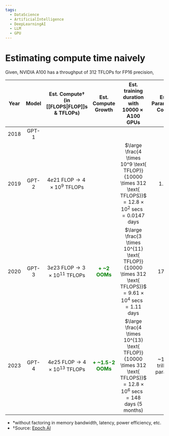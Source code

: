 ```yaml
---
tags:
  - DataScience
  - ArtificialIntelligence
  - DeepLearningAI
  - LLM
  - GPU
---
```

# Estimating compute time naively

Given, NVIDIA A100 has a throughput of $312 \text{ TFLOPs}$ for FP16 precision,

| Year | Model |             Est. Compute†<br>(in [[FLOPS\|FLOP]]s & TFLOPs)             |                  Est. Compute Growth                  |                                                  Est. training duration with  $10000\times \text{ A100}$ GPUs                                                  | Est. Parameter Count |               Est. Parameter Growth               |
| :--: | :---: | :---------------------------------------------------------------------: | :---------------------------------------------------: | :------------------------------------------------------------------------------------------------------------------------------------------------------------: | :------------------: | :-----------------------------------------------: |
| 2018 | GPT-1 |                                                                         |                                                       |                                                                                                                                                                |                      |                                                   |
| 2019 | GPT-2 |       $4e21 \text{ FLOP}\rightarrow 4 \times 10^9 \text{ TFLOPs}$       |                                                       |           $\large \frac{4 \times 10^9 \text{ TFLOP}}{10000 \times 312 \text{ TFLOPS}}$ <br>$= 12.8 \times 10^2 \text{ secs}$ $= 0.0147 \text{ days}$           |         1.5B         |                                                   |
| 2020 | GPT-3 |     $3e23 \text{ FLOP} \rightarrow 3 \times 10^{11} \text{ TFLOPs}$     |   <span style="color:green"><b>+ ~2 OOMs</b></span>   |          $\large \frac{3 \times 10^{11} \text{ TFLOP}}{10000 \times 312 \text{ TFLOPS}}$ <br>$= 9.61 \times 10^4 \text{ secs}$ $= 1.11 \text{ days}$           |         175B         | <span style="color:green"><b>+ ~2 OOMs</b></span> |
| 2023 | GPT-4 | $\text{~}4e25 \text{ FLOP} \rightarrow 4 \times 10^{13} \text{ TFLOPs}$ | <span style="color:green"><b>+ ~1.5-2 OOMs</b></span> | $\large \frac{4 \times 10^{13} \text{ TFLOP}}{10000 \times 312 \text{ TFLOPS}}$ <br>$= 12.8 \times 10^6 \text{ secs}$ $= 148 \text{ days}$ $(\text{5 months})$ | ~1-2 trillion params | <span style="color:green"><b>+ ~1 OOM</b></span>  |
- \*without factoring in memory bandwidth, latency, power efficiency, etc.
- †Source: [Epoch AI](https://epochai.org/data/epochdb/table)